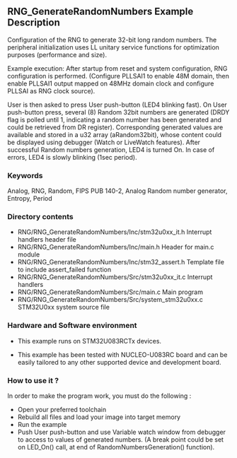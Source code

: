 ## <b>RNG_GenerateRandomNumbers Example Description</b>

Configuration of the RNG to generate 32-bit long random numbers. The peripheral initialization uses LL unitary service
functions for optimization purposes (performance and size).

Example execution:
After startup from reset and system configuration, RNG configuration is performed.
(Configure PLLSAI1 to enable 48M domain, then enable PLLSAI1 output mapped on 48MHz domain clock
and configure PLLSAI as RNG clock source).

User is then asked to press User push-button (LED4 blinking fast).
On User push-button press, several (8) Random 32bit numbers are generated
(DRDY flag is polled until 1, indicating a random number has been generated and could be retrieved from DR register).
Corresponding generated values are available and stored in a u32 array (aRandom32bit),
whose content could be displayed using debugger (Watch or LiveWatch features).
After successful Random numbers generation, LED4 is turned On.
In case of errors, LED4 is slowly blinking (1sec period).

### <b>Keywords</b>

Analog, RNG, Random, FIPS PUB 140-2, Analog Random number generator, Entropy, Period


### <b>Directory contents</b>

  - RNG/RNG_GenerateRandomNumbers/Inc/stm32u0xx_it.h          Interrupt handlers header file
  - RNG/RNG_GenerateRandomNumbers/Inc/main.h                        Header for main.c module
  - RNG/RNG_GenerateRandomNumbers/Inc/stm32_assert.h                Template file to include assert_failed function
  - RNG/RNG_GenerateRandomNumbers/Src/stm32u0xx_it.c          Interrupt handlers
  - RNG/RNG_GenerateRandomNumbers/Src/main.c                        Main program
  - RNG/RNG_GenerateRandomNumbers/Src/system_stm32u0xx.c      STM32U0xx system source file


### <b>Hardware and Software environment</b> 

  - This example runs on STM32U083RCTx devices.

  - This example has been tested with NUCLEO-U083RC board and can be
    easily tailored to any other supported device and development board.

### <b>How to use it ?</b>

In order to make the program work, you must do the following :

 - Open your preferred toolchain
 - Rebuild all files and load your image into target memory
 - Run the example
 - Push User push-button and use Variable watch window from debugger to access to values of generated numbers.
   (A break point could be set on LED_On() call, at end of RandomNumbersGeneration() function).
